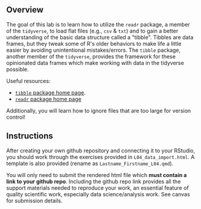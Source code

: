 ## Overview

The goal of this lab is to learn how to utilize the `readr` package, a member of the `tidyverse`, to load flat files (e.g., `csv` & `txt`) and to gain a better understanding of the basic data structure called a "tibble". Tibbles are data frames, but they tweak some of R's older behaviors to make life a little easier by avoiding unintentional mistakes/errors. The `tibble` package, another member of the `tidyverse`, provides the framework for these opinionated data frames which make working with data in the tidyverse possible.

Useful resources:

- [`tibble` package home page](http://tibble.tidyverse.org/index.html).
- [`readr` package home page](http://readr.tidyverse.org/articles/readr.html)

Additionally, you will learn how to ignore files that are too large for version control! 

## Instructions

After creating your own github repository and connecting it to your RStudio, you should work through the exercises provided in `L04_data_import.html`. A template is also provided (rename as `Lastname_Firstname_L04.qmd`).

You will only need to submit the rendered html file which **must contain a link to your github repo**. Including the github repo link provides all the support materials needed to reproduce your work, an essential feature of quality scientific work, especially data science/analysis work. See canvas for submission details.